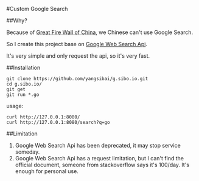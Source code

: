 #Custom Google Search

##Why?

Because of [Great Fire Wall of China](https://en.wikipedia.org/wiki/Great_Firewall), we Chinese can't use Google Search.

So I create this project base on [Google Web Search Api](https://developers.google.com/web-search/). 

It's very simple and only request the api, so it's very fast.

##Installation

    git clone https://github.com/yangsibai/g.sibo.io.git
    cd g.sibo.io/
    git get
    git run *.go

usage:

    curl http://127.0.0.1:8080/
    curl http://127.0.0.1:8080/search?q=go

##Limitation

1. Google Web Search Api has been deprecated, it may stop service someday.
2. Google Web Search Api has a request limitation, but I can't find the official document, someone from stackoverflow says it's 100/day. It's enough for personal use.
